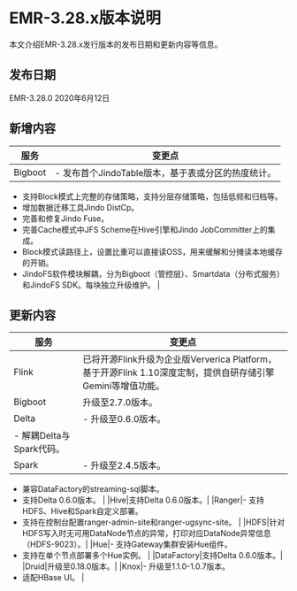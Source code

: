 # EMR-3.28.x版本说明

本文介绍EMR-3.28.x发行版本的发布日期和更新内容等信息。

## 发布日期

EMR-3.28.0 2020年6月12日

## 新增内容

|服务|变更点|
|--|---|
|Bigboot|-   发布首个JindoTable版本，基于表或分区的热度统计。
-   支持Block模式上完整的存储策略，支持分层存储策略，包括低频和归档等。
-   增加数据迁移工具Jindo DistCp。
-   完善和修复Jindo Fuse。
-   完善Cache模式中JFS Scheme在Hive引擎和Jindo JobCommitter上的集成。
-   Block模式读路径上，设置比重可以直接读OSS，用来缓解和分摊读本地缓存的开销。
-   JindoFS软件模块解耦，分为Bigboot（管控层）、Smartdata（分布式服务）和JindoFS SDK。每块独立升级维护。 |

## 更新内容

|服务|变更点|
|--|---|
|Flink|已将开源Flink升级为企业版Ververica Platform，基于开源Flink 1.10深度定制，提供自研存储引擎Gemini等增值功能。|
|Bigboot|升级至2.7.0版本。|
|Delta|-   升级至0.6.0版本。
-   解耦Delta与Spark代码。 |
|Spark|-   升级至2.4.5版本。
-   兼容DataFactory的streaming-sql脚本。
-   支持Delta 0.6.0版本。 |
|Hive|支持Delta 0.6.0版本。|
|Ranger|-   支持HDFS、Hive和Spark自定义部署。
-   支持在控制台配置ranger-admin-site和ranger-ugsync-site。 |
|HDFS|针对HDFS写入时无可用DataNode节点的异常，打印对应DataNode异常信息（HDFS-9023）。|
|Hue|-   支持Gateway集群安装Hue组件。
-   支持在单个节点部署多个Hue实例。 |
|DataFactory|支持Delta 0.6.0版本。|
|Druid|升级至0.18.0版本。|
|Knox|-   升级至1.1.0-1.0.7版本。
-   适配HBase UI。 |

